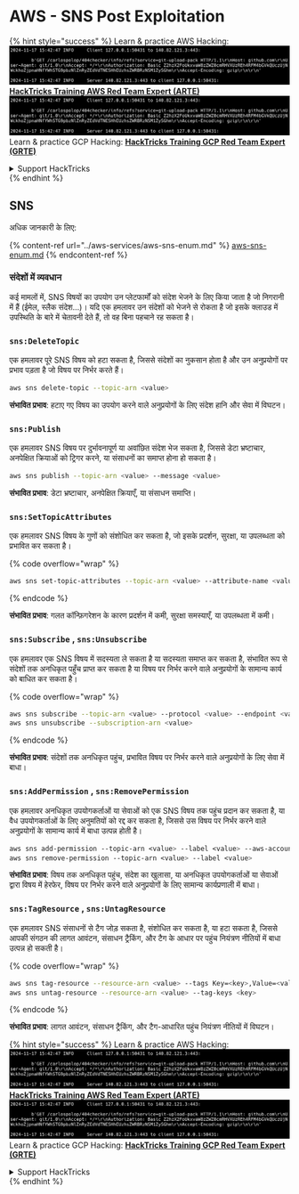 # AWS - SNS Post Exploitation

{% hint style="success" %}
Learn & practice AWS Hacking:<img src="../../../.gitbook/assets/image (1).png" alt="" data-size="line">[**HackTricks Training AWS Red Team Expert (ARTE)**](https://training.hacktricks.xyz/courses/arte)<img src="../../../.gitbook/assets/image (1).png" alt="" data-size="line">\
Learn & practice GCP Hacking: <img src="../../../.gitbook/assets/image (2).png" alt="" data-size="line">[**HackTricks Training GCP Red Team Expert (GRTE)**<img src="../../../.gitbook/assets/image (2).png" alt="" data-size="line">](https://training.hacktricks.xyz/courses/grte)

<details>

<summary>Support HackTricks</summary>

* Check the [**subscription plans**](https://github.com/sponsors/carlospolop)!
* **Join the** 💬 [**Discord group**](https://discord.gg/hRep4RUj7f) or the [**telegram group**](https://t.me/peass) or **follow** us on **Twitter** 🐦 [**@hacktricks\_live**](https://twitter.com/hacktricks\_live)**.**
* **Share hacking tricks by submitting PRs to the** [**HackTricks**](https://github.com/carlospolop/hacktricks) and [**HackTricks Cloud**](https://github.com/carlospolop/hacktricks-cloud) github repos.

</details>
{% endhint %}

## SNS

अधिक जानकारी के लिए:

{% content-ref url="../aws-services/aws-sns-enum.md" %}
[aws-sns-enum.md](../aws-services/aws-sns-enum.md)
{% endcontent-ref %}

### संदेशों में व्यवधान

कई मामलों में, SNS विषयों का उपयोग उन प्लेटफार्मों को संदेश भेजने के लिए किया जाता है जो निगरानी में हैं (ईमेल, स्लैक संदेश...)। यदि एक हमलावर उन संदेशों को भेजने से रोकता है जो इसके क्लाउड में उपस्थिति के बारे में चेतावनी देते हैं, तो वह बिना पहचाने रह सकता है।

### `sns:DeleteTopic`

एक हमलावर पूरे SNS विषय को हटा सकता है, जिससे संदेशों का नुकसान होता है और उन अनुप्रयोगों पर प्रभाव पड़ता है जो विषय पर निर्भर करते हैं।
```bash
aws sns delete-topic --topic-arn <value>
```
**संभावित प्रभाव**: हटाए गए विषय का उपयोग करने वाले अनुप्रयोगों के लिए संदेश हानि और सेवा में विघटन।

### `sns:Publish`

एक हमलावर SNS विषय पर दुर्भावनापूर्ण या अवांछित संदेश भेज सकता है, जिससे डेटा भ्रष्टाचार, अनपेक्षित क्रियाओं को ट्रिगर करने, या संसाधनों का समाप्त होना हो सकता है।
```bash
aws sns publish --topic-arn <value> --message <value>
```
**संभावित प्रभाव**: डेटा भ्रष्टाचार, अनपेक्षित क्रियाएँ, या संसाधन समाप्ति।

### `sns:SetTopicAttributes`

एक हमलावर SNS विषय के गुणों को संशोधित कर सकता है, जो इसके प्रदर्शन, सुरक्षा, या उपलब्धता को प्रभावित कर सकता है।

{% code overflow="wrap" %}
```bash
aws sns set-topic-attributes --topic-arn <value> --attribute-name <value> --attribute-value <value>
```
{% endcode %}

**संभावित प्रभाव**: गलत कॉन्फ़िगरेशन के कारण प्रदर्शन में कमी, सुरक्षा समस्याएँ, या उपलब्धता में कमी।

### `sns:Subscribe` , `sns:Unsubscribe`

एक हमलावर एक SNS विषय में सदस्यता ले सकता है या सदस्यता समाप्त कर सकता है, संभावित रूप से संदेशों तक अनधिकृत पहुँच प्राप्त कर सकता है या विषय पर निर्भर करने वाले अनुप्रयोगों के सामान्य कार्य को बाधित कर सकता है।

{% code overflow="wrap" %}
```bash
aws sns subscribe --topic-arn <value> --protocol <value> --endpoint <value>
aws sns unsubscribe --subscription-arn <value>
```
{% endcode %}

**संभावित प्रभाव**: संदेशों तक अनधिकृत पहुंच, प्रभावित विषय पर निर्भर करने वाले अनुप्रयोगों के लिए सेवा में बाधा।

### `sns:AddPermission` , `sns:RemovePermission`

एक हमलावर अनधिकृत उपयोगकर्ताओं या सेवाओं को एक SNS विषय तक पहुंच प्रदान कर सकता है, या वैध उपयोगकर्ताओं के लिए अनुमतियों को रद्द कर सकता है, जिससे उस विषय पर निर्भर करने वाले अनुप्रयोगों के सामान्य कार्य में बाधा उत्पन्न होती है।
```css
aws sns add-permission --topic-arn <value> --label <value> --aws-account-id <value> --action-name <value>
aws sns remove-permission --topic-arn <value> --label <value>
```
**संभावित प्रभाव**: विषय तक अनधिकृत पहुंच, संदेश का खुलासा, या अनधिकृत उपयोगकर्ताओं या सेवाओं द्वारा विषय में हेरफेर, विषय पर निर्भर करने वाले अनुप्रयोगों के लिए सामान्य कार्यप्रणाली में बाधा।

### `sns:TagResource` , `sns:UntagResource`

एक हमलावर SNS संसाधनों से टैग जोड़ सकता है, संशोधित कर सकता है, या हटा सकता है, जिससे आपकी संगठन की लागत आवंटन, संसाधन ट्रैकिंग, और टैग के आधार पर पहुंच नियंत्रण नीतियों में बाधा उत्पन्न हो सकती है।

{% code overflow="wrap" %}
```bash
aws sns tag-resource --resource-arn <value> --tags Key=<key>,Value=<value>
aws sns untag-resource --resource-arn <value> --tag-keys <key>
```
{% endcode %}

**संभावित प्रभाव**: लागत आवंटन, संसाधन ट्रैकिंग, और टैग-आधारित पहुंच नियंत्रण नीतियों में विघटन।

{% hint style="success" %}
Learn & practice AWS Hacking:<img src="../../../.gitbook/assets/image (1).png" alt="" data-size="line">[**HackTricks Training AWS Red Team Expert (ARTE)**](https://training.hacktricks.xyz/courses/arte)<img src="../../../.gitbook/assets/image (1).png" alt="" data-size="line">\
Learn & practice GCP Hacking: <img src="../../../.gitbook/assets/image (2).png" alt="" data-size="line">[**HackTricks Training GCP Red Team Expert (GRTE)**<img src="../../../.gitbook/assets/image (2).png" alt="" data-size="line">](https://training.hacktricks.xyz/courses/grte)

<details>

<summary>Support HackTricks</summary>

* Check the [**subscription plans**](https://github.com/sponsors/carlospolop)!
* **Join the** 💬 [**Discord group**](https://discord.gg/hRep4RUj7f) or the [**telegram group**](https://t.me/peass) or **follow** us on **Twitter** 🐦 [**@hacktricks\_live**](https://twitter.com/hacktricks\_live)**.**
* **Share hacking tricks by submitting PRs to the** [**HackTricks**](https://github.com/carlospolop/hacktricks) and [**HackTricks Cloud**](https://github.com/carlospolop/hacktricks-cloud) github repos.

</details>
{% endhint %}
